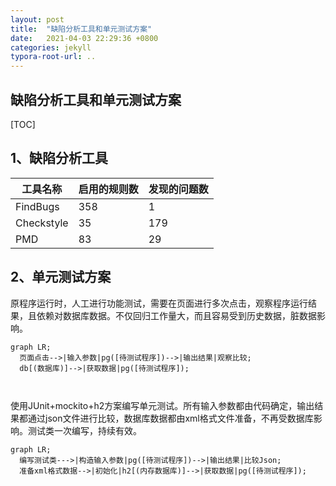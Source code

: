 ```yaml
---
layout: post
title:  "缺陷分析工具和单元测试方案"
date:   2021-04-03 22:29:36 +0800
categories: jekyll
typora-root-url: ..
---
```




## 缺陷分析工具和单元测试方案

[TOC]

## 1、缺陷分析工具

| 工具名称   | 启用的规则数 | 发现的问题数 |
| ---------- | ------------ | ------------ |
| FindBugs   | 358          | 1            |
| Checkstyle | 35           | 179          |
| PMD        | 83           | 29           |

## 2、单元测试方案

原程序运行时，人工进行功能测试，需要在页面进行多次点击，观察程序运行结果，且依赖对数据库数据。不仅回归工作量大，而且容易受到历史数据，脏数据影响。

  ```mermaid
  graph LR;
  	页面点击-->|输入参数|pg([待测试程序])-->|输出结果|观察比较;
  	db[(数据库)]-->|获取数据|pg([待测试程序]);
  	
  	
  ```

使用JUnit+mockito+h2方案编写单元测试。所有输入参数都由代码确定，输出结果都通过json文件进行比较，数据库数据都由xml格式文件准备，不再受数据库影响。测试类一次编写，持续有效。



  ```mermaid
  graph LR;
  	编写测试类--->|构造输入参数|pg([待测试程序])-->|输出结果|比较Json;
  	准备xml格式数据-->|初始化|h2[(内存数据库)]-->|获取数据|pg([待测试程序]);
  ```



## 









